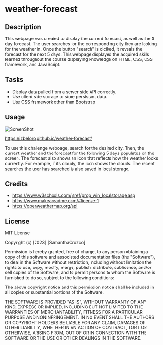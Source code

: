 # weather-forecast

## Description

This webpage was created to display the current forecast, as well as the 5 day forecast. The user searches for the corresponding city they are looking for the weather in. Once the button "search" is clciked, it reveals the forecast for the next 5 days. This webpage displayed the acquired skills learned throughout the course displaying knowledge on HTML, CSS, CSS framework, and JavaScript. 

## Tasks
- Display data pulled from a server side API correctly.
- Use client side storage to store persistant data.
- Use CSS framework other than Bootstrap



## Usage

![ScreenShot](./assets/weather.png)

https://izbeloro.github.io/weather-forecast/

To use this challenge weboage, search for the desired city. Then, the current weather and the forecast for the following 5 days populates on  the  screen. The forecast also shows an icon that reflects how the weather looks currently. For example, if its cloudy, the icon shows the clouds. The recent searches the user has searched is also saved in local storage.


## Credits

- https://www.w3schools.com/jsref/prop_win_localstorage.asp
- https://www.makeareadme.com/#license-1
- https://openweathermap.org/api

## License

MIT License

Copyright (c) [2023] [SamanthaOrozco]

Permission is hereby granted, free of charge, to any person obtaining a copy
of this software and associated documentation files (the "Software"), to deal
in the Software without restriction, including without limitation the rights
to use, copy, modify, merge, publish, distribute, sublicense, and/or sell
copies of the Software, and to permit persons to whom the Software is
furnished to do so, subject to the following conditions:

The above copyright notice and this permission notice shall be included in all
copies or substantial portions of the Software.

THE SOFTWARE IS PROVIDED "AS IS", WITHOUT WARRANTY OF ANY KIND, EXPRESS OR
IMPLIED, INCLUDING BUT NOT LIMITED TO THE WARRANTIES OF MERCHANTABILITY,
FITNESS FOR A PARTICULAR PURPOSE AND NONINFRINGEMENT. IN NO EVENT SHALL THE
AUTHORS OR COPYRIGHT HOLDERS BE LIABLE FOR ANY CLAIM, DAMAGES OR OTHER
LIABILITY, WHETHER IN AN ACTION OF CONTRACT, TORT OR OTHERWISE, ARISING FROM,
OUT OF OR IN CONNECTION WITH THE SOFTWARE OR THE USE OR OTHER DEALINGS IN THE
SOFTWARE.
